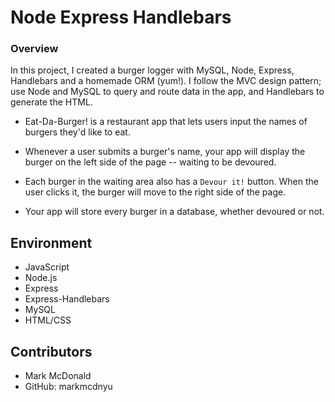 # Node Express Handlebars

### Overview

In this project, I created a burger logger with MySQL, Node, Express, Handlebars and a homemade ORM (yum!). I follow the MVC design pattern; use Node and MySQL to query and route data in the app, and Handlebars to generate the HTML.

* Eat-Da-Burger! is a restaurant app that lets users input the names of burgers they'd like to eat.

* Whenever a user submits a burger's name, your app will display the burger on the left side of the page -- waiting to be devoured.

* Each burger in the waiting area also has a `Devour it!` button. When the user clicks it, the burger will move to the right side of the page.

* Your app will store every burger in a database, whether devoured or not.


## Environment
* JavaScript
* Node.js
* Express
* Express-Handlebars
* MySQL
* HTML/CSS


## Contributors 
* Mark McDonald
* GitHub: markmcdnyu
